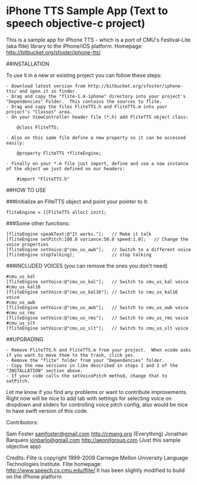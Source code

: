 # iPhone TTS Sample App (Text to speech objective-c project)

This is a sample app for iPhone TTS - which is a port of CMU's Festival-Lite (aka flite) library to the iPhone/iOS platform.
Homepage: http://bitbucket.org/sfoster/iphone-tts/


##INSTALLATION

To use it in a new or existing project you can follow these steps:

    - Download latest version from http://bitbucket.org/sfoster/iphone-tts/ and open it in finder.
    - Drag and copy the "flite-1.4-iphone" directory into your project's "Dependencies" Folder.  This contains the sources to flite.
    - Drag and copy the files FliteTTS.h and FliteTTS.m into your project's "Classes" area.
    - On your ViewController header file (*.h) add FliteTTS object class:

        @class FliteTTS;

    - Also on this same file define a new property so it can be accessed easily:
       
        @property FliteTTS *fliteEngine;
    
    - Finally on your *.m file just import, define and use a new instance of the object we just defined on our headers:

        #import "FliteTTS.h"
    
##HOW TO USE

###Initialize an FliteTTS object and point your pointer to it:

    fliteEngine = [[FliteTTS alloc] init];

###Some other functions:

    [fliteEngine speakText:@"It works."];	// Make it talk
    [fliteEngine setPitch:100.0 variance:50.0 speed:1.0];	// Change the voice properties
	[fliteEngine setVoice:@"cmu_us_awb"];	// Switch to a different voice
	[fliteEngine stopTalking];				// stop talking
	
###INCLUDED VOICES (you can remove the ones you don't need)

    #cmu_us_kal
    [fliteEngine setVoice:@"cmu_us_kal"];	// Switch to cmu_us_kal voice
    #cmu_us_kal16
    [fliteEngine setVoice:@"cmu_us_kal16"];	// Switch to cmu_us_kal16 voice
    #cmu_us_awb
    [fliteEngine setVoice:@"cmu_us_awb"];	// Switch to cmu_us_awb voice
    #cmu_us_rms
    [fliteEngine setVoice:@"cmu_us_rms"];	// Switch to cmu_us_rms voice
    #cmu_us_slt
    [fliteEngine setVoice:@"cmu_us_slt"];	// Switch to cmu_us_slt voice


##UPGRADING

    - Remove FliteTTS.h and FliteTTS.m from your project.  When xcode asks if you want to move them to the trash, click yes.
    - Remove the "flite" folder from your "Dependencies" folder.
    - Copy the new versions in like described in steps 1 and 2 of the "INSTALLATION" section above.
    - If your code calls the setVoicePitch method, change that to setPitch.


Let me know if you find any problems or want to contribute improvements. Right now will be nice to add tab with settings for selecting voice on dropdown and sliders for controlling voice pitch config, also would be nice to have swift version of this code.

Contributors: 

Sam Foster <samfoster@gmail.com> <http://cmang.org> (Everything)
Jonathan Barquero <jonbarlo@gmail.com> <http://aeonitgroup.com> (Just this sample objective app)

Credits: Flite is copyright 1999-2009 Carnegie Mellon University Language Technologies Institute.
Flite homepage: http://www.speech.cs.cmu.edu/flite/
It has been slightly modified to build on the iPhone platform.
